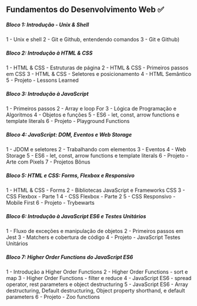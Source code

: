 ## Fundamentos do Desenvolvimento Web ✅

##### Bloco 1: Introdução - Unix & Shell

1 - Unix e shell
2 - Git e Github, entendendo comandos
3 - Git e Github)

##### Bloco 2: Introdução à HTML & CSS

1 - HTML & CSS - Estruturas de página
2 - HTML & CSS - Primeiros passos em CSS
3 - HTML & CSS - Seletores e posicionamento
4 - HTML Semântico
5 - Projeto - Lessons Learned

##### Bloco 3: Introdução à JavaScript

1 - Primeiros passos
2 - Array e loop For
3 - Lógica de Programação e Algoritmos
4 - Objetos e funções
5 - ES6 - let, const, arrow functions e template literals
6 - Projeto - Playground Functions

##### Bloco 4: JavaScript: DOM, Eventos e Web Storage

1 - JDOM e seletores
2 - Trabalhando com elementos
3 - Eventos
4 - Web Storage
5 - ES6 - let, const, arrow functions e template literals
6 - Projeto - Arte com Pixels
7 - Projetos Bônus

##### Bloco 5: HTML e CSS: Forms, Flexbox e Responsivo

1 - HTML & CSS - Forms
2 - Bibliotecas JavaScript e Frameworks CSS
3 - CSS Flexbox - Parte 1
4 - CSS Flexbox - Parte 2
5 - CSS Responsivo - Mobile First
6 - Projeto - Trybewarts

##### Bloco 6: Introdução à JavaScript ES6 e Testes Unitários

1 - Fluxo de exceções e manipulação de objetos
2 - Primeiros passos em Jest
3 - Matchers e cobertura de código
4 - Projeto - JavaScript Testes Unitários

##### Bloco 7: Higher Order Functions do JavaScript ES6

1 - Introdução a Higher Order Functions
2 - Higher Order Functions - sort e map
3 - Higher Order Functions - filter e reduce
4 - JavaScript ES6 - spread operator, rest parameters e object destructuring
5 - JavaScript ES6 - Array destructuring, Default destructuring, Object property shorthand, e default parameters
6 - Projeto - Zoo functions
